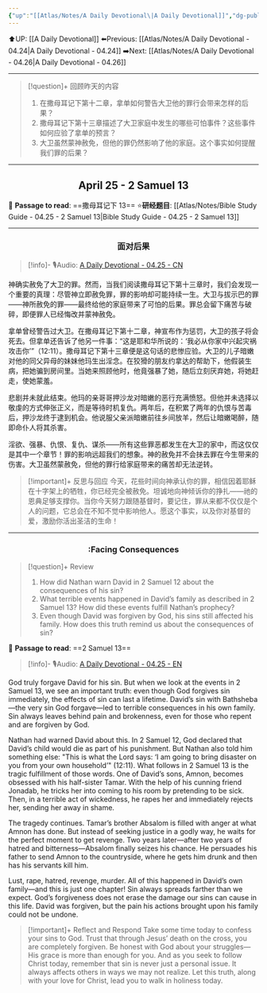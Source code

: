 ```yaml
---
{"up":"[[Atlas/Notes/A Daily Devotional\|A Daily Devotional]]","dg-publish":true,"permalink":"/atlas/notes/a-daily-devotional-04-25/","dgPassFrontmatter":true}
---
```


 ⬆️UP: [[A Daily Devotional]]
⬅️Previous: [[Atlas/Notes/A Daily Devotional - 04.24\|A Daily Devotional - 04.24]]
➡️Next: [[Atlas/Notes/A Daily Devotional - 04.26\|A Daily Devotional - 04.26]]

---

> [!question]+ 回顾昨天的内容
> 1. 在撒母耳记下第十二章，拿单如何警告大卫他的罪行会带来怎样的后果？
> 2. ⁠撒母耳记下第十三章描述了大卫家庭中发生的哪些可怕事件？这些事件如何应验了拿单的预言？
> 3. 大卫虽然蒙神赦免，但他的罪仍然影响了他的家庭。这个事实如何提醒我们罪的后果？


---
## <center>April 25 -  2 Samuel 13</center>

📖 **Passage to read**: ==撒母耳记下 13==
⭐**研经题目**: [[Atlas/Notes/Bible Study Guide - 04.25 - 2 Samuel 13\|Bible Study Guide - 04.25 - 2 Samuel 13]]

---
### <center>面对后果</center>

> [!info]- 🎙️Audio: [A Daily Devotional - 04.25 - CN]()

神确实赦免了大卫的罪。然而，当我们阅读撒母耳记下第十三章时，我们会发现一个重要的真理：尽管神立即赦免罪，罪的影响却可能持续一生。大卫与拔示巴的罪——神所赦免的罪——最终给他的家庭带来了可怕的后果。罪总会留下痛苦与破碎，即便罪人已经悔改并蒙神赦免。

拿单曾经警告过大卫。在撒母耳记下第十二章，神宣布作为惩罚，大卫的孩子将会死去。但拿单还告诉了他另一件事：“这是耶和华所说的：‘我必从你家中兴起灾祸攻击你’”（12:11）。撒母耳记下第十三章便是这句话的悲惨应验。大卫的儿子暗嫩对他的同父异母的妹妹他玛生出淫念。在狡猾的朋友约拿达的帮助下，他假装生病，把她骗到房间里。当她来照顾他时，他竟强暴了她，随后立刻厌弃她，将她赶走，使她蒙羞。

悲剧并未就此结束。他玛的亲哥哥押沙龙对暗嫩的恶行充满愤怒。但他并未选择以敬虔的方式伸张正义，而是等待时机复仇。两年后，在积累了两年的仇恨与苦毒后，押沙龙终于逮到机会。他说服父亲派暗嫩前往乡间放羊，然后让暗嫩喝醉，随即命仆人将其杀害。

淫欲、强暴、仇恨、复仇、谋杀——所有这些罪恶都发生在大卫的家中，而这仅仅是其中一个章节！罪的影响远超我们的想象。神的赦免并不会抹去罪在今生带来的伤害。大卫虽然蒙赦免，但他的罪行给家庭带来的痛苦却无法逆转。

> [!important]+ 反思与回应
今天，花些时间向神承认你的罪，相信因着耶稣在十字架上的牺牲，你已经完全被赦免。坦诚地向神倾诉你的挣扎——祂的恩典足够支撑你。当你今天努力跟随基督时，要记住，罪从来都不仅仅是个人的问题，它总会在不知不觉中影响他人。愿这个事实，以及你对基督的爱，激励你活出圣洁的生命！



---
### <center>:Facing Consequences</center>

> [!question]+ Review
> 1.  ⁠How did Nathan warn David in 2 Samuel 12 about the consequences of his sin?  
> 2. ⁠What terrible events happened in David’s family as described in 2 Samuel 13? How did these events fulfill Nathan’s prophecy?  
> 3. Even though David was forgiven by God, his sins still affected his family. How does this truth remind us about the consequences of sin?

📖 **Passage to read**: ==2 Samuel 13==

> [!info]- 🎙️Audio: [A Daily Devotional - 04.25 - EN]()  

God truly forgave David for his sin. But when we look at the events in 2 Samuel 13, we see an important truth: even though God forgives sin immediately, the effects of sin can last a lifetime. David’s sin with Bathsheba—the very sin God forgave—led to terrible consequences in his own family. Sin always leaves behind pain and brokenness, even for those who repent and are forgiven by God.

Nathan had warned David about this. In 2 Samuel 12, God declared that David’s child would die as part of his punishment. But Nathan also told him something else: "This is what the Lord says: ‘I am going to bring disaster on you from your own household’" (12:11). What follows in 2 Samuel 13 is the tragic fulfillment of those words. One of David’s sons, Amnon, becomes obsessed with his half-sister Tamar. With the help of his cunning friend Jonadab, he tricks her into coming to his room by pretending to be sick. Then, in a terrible act of wickedness, he rapes her and immediately rejects her, sending her away in shame.

The tragedy continues. Tamar’s brother Absalom is filled with anger at what Amnon has done. But instead of seeking justice in a godly way, he waits for the perfect moment to get revenge. Two years later—after two years of hatred and bitterness—Absalom finally seizes his chance. He persuades his father to send Amnon to the countryside, where he gets him drunk and then has his servants kill him.

Lust, rape, hatred, revenge, murder. All of this happened in David’s own family—and this is just one chapter! Sin always spreads farther than we expect. God’s forgiveness does not erase the damage our sins can cause in this life. David was forgiven, but the pain his actions brought upon his family could not be undone.

> [!important]+ Reflect and Respond
Take some time today to confess your sins to God. Trust that through Jesus’ death on the cross, you are completely forgiven. Be honest with God about your struggles—His grace is more than enough for you. And as you seek to follow Christ today, remember that sin is never just a personal issue. It always affects others in ways we may not realize. Let this truth, along with your love for Christ, lead you to walk in holiness today.





 


































